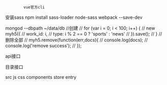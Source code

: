 			vue官方cli
安装sass npm install sass-loader node-sass webpack --save-dev

mongod --dbpath ~/data/db
//创建
// for (var i = 0; i < 100; i++) {
// 	new myh5({
// 		work_id: i,
// 		type: i % 2 == 0 ? 'sports' : 'news'
// 	}).save();
// }
//删除全部
// myh5.remove(function(err,docs){
//      console.log(docs);
//      console.log('remove success');
// });



api接口


目录接口

src
	js
	css
	components
	store
	entry
